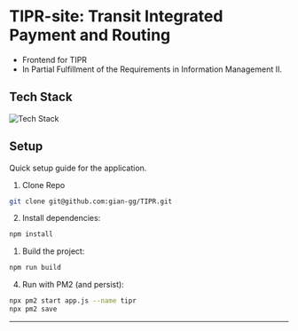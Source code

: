 # TIPR-site: Transit Integrated Payment and Routing

- Frontend for TIPR
- In Partial Fulfillment of the Requirements in Information Management II.

## Tech Stack

![Tech Stack](https://skills-icons.vercel.app/api/icons?i=react,vite,tailwind,shadcnui,lucide)

## Setup

Quick setup guide for the application.

1. Clone Repo

```bash
git clone git@github.com:gian-gg/TIPR.git
```

2. Install dependencies:

```bash
npm install
```

1. Build the project:

```bash
npm run build
```

4. Run with PM2 (and persist):

```bash
npx pm2 start app.js --name tipr
npx pm2 save
```

---
